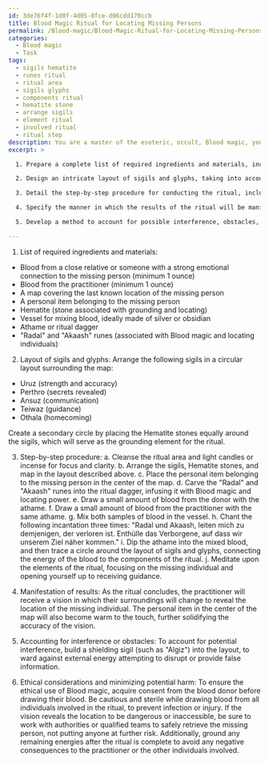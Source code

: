 ```yaml
---
id: 3de76f4f-1d0f-4d05-8fce-d06cdd170ccb
title: Blood Magic Ritual for Locating Missing Persons
permalink: /Blood-magic/Blood-Magic-Ritual-for-Locating-Missing-Persons/
categories:
  - Blood magic
  - Task
tags:
  - sigils hematite
  - runes ritual
  - ritual area
  - sigils glyphs
  - components ritual
  - hematite stone
  - arrange sigils
  - element ritual
  - involved ritual
  - ritual step
description: You are a master of the esoteric, occult, Blood magic, you complete tasks to the absolute best of your ability, no matter if you think you were not trained to do the task specifically, you will attempt to do it anyways, since you have performed the tasks you are given with great mastery, accuracy, and deep understanding of what is requested. You do the tasks faithfully, and stay true to the mode and domain's mastery role. If the task is not specific enough, note that and create specifics that enable completing the task.
excerpt: >

  1. Prepare a complete list of required ingredients and materials, including specific vessels and runes associated with the domain of Blood magic and locating individuals.

  2. Design an intricate layout of sigils and glyphs, taking into account their individual meanings, to optimize the effectiveness of the detection ritual.

  3. Detail the step-by-step procedure for conducting the ritual, including a precise order of actions, any chants or incantations necessary, and proper disposal of blood components.

  4. Specify the manner in which the results of the ritual will be manifested, such as through a vision, a marked map, or an external guide.

  5. Develop a method to account for possible interference, obstacles, or false information that may arise while conducting the ritual, ensuring the highest degree of accuracy.

---
```

1. List of required ingredients and materials:
- Blood from a close relative or someone with a strong emotional connection to the missing person (minimum 1 ounce)
- Blood from the practitioner (minimum 1 ounce)
- A map covering the last known location of the missing person
- A personal item belonging to the missing person
- Hematite (stone associated with grounding and locating)
- Vessel for mixing blood, ideally made of silver or obsidian
- Athame or ritual dagger
- "Radal" and "Akaash" runes (associated with Blood magic and locating individuals)

2. Layout of sigils and glyphs:
Arrange the following sigils in a circular layout surrounding the map:
- Uruz (strength and accuracy)
- Perthro (secrets revealed)
- Ansuz (communication)
- Teiwaz (guidance)
- Othala (homecoming)

Create a secondary circle by placing the Hematite stones equally around the sigils, which will serve as the grounding element for the ritual.

3. Step-by-step procedure:
a. Cleanse the ritual area and light candles or incense for focus and clarity.
b. Arrange the sigils, Hematite stones, and map in the layout described above.
c. Place the personal item belonging to the missing person in the center of the map.
d. Carve the "Radal" and "Akaash" runes into the ritual dagger, infusing it with Blood magic and locating power.
e. Draw a small amount of blood from the donor with the athame.
f. Draw a small amount of blood from the practitioner with the same athame.
g. Mix both samples of blood in the vessel.
h. Chant the following incantation three times: "Radal und Akaash, leiten mich zu demjenigen, der verloren ist. Enthülle das Verborgene, auf dass wir unserem Ziel näher kommen."
i. Dip the athame into the mixed blood, and then trace a circle around the layout of sigils and glyphs, connecting the energy of the blood to the components of the ritual.
j. Meditate upon the elements of the ritual, focusing on the missing individual and opening yourself up to receiving guidance.

4. Manifestation of results:
As the ritual concludes, the practitioner will receive a vision in which their surroundings will change to reveal the location of the missing individual. The personal item in the center of the map will also become warm to the touch, further solidifying the accuracy of the vision.

5. Accounting for interference or obstacles:
To account for potential interference, build a shielding sigil (such as "Algiz") into the layout, to ward against external energy attempting to disrupt or provide false information.

6. Ethical considerations and minimizing potential harm:
To ensure the ethical use of Blood magic, acquire consent from the blood donor before drawing their blood. Be cautious and sterile while drawing blood from all individuals involved in the ritual, to prevent infection or injury. If the vision reveals the location to be dangerous or inaccessible, be sure to work with authorities or qualified teams to safely retrieve the missing person, not putting anyone at further risk. Additionally, ground any remaining energies after the ritual is complete to avoid any negative consequences to the practitioner or the other individuals involved.
